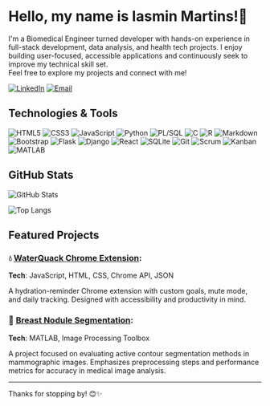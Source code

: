 # Hello, my name is Iasmin Martins!👋

I'm a Biomedical Engineer turned developer with hands-on experience in full-stack development, data analysis, and health tech projects. I enjoy building user-focused, accessible applications and continuously seek to improve my technical skill set.  
Feel free to explore my projects and connect with me! 

[![LinkedIn](https://img.shields.io/badge/LinkedIn-000?style=for-the-badge&logo=linkedin)](https://www.linkedin.com/in/iasmin-martins-7b75292a6/) [![Email](https://img.shields.io/badge/Email-000?style=for-the-badge&logo=gmail)](mailto:iasminmartinsc@hotmail.com)

## Technologies & Tools
![HTML5](https://img.shields.io/badge/HTML5-000?style=for-the-badge&logo=html5) ![CSS3](https://img.shields.io/badge/CSS3-000?style=for-the-badge&logo=css3) ![JavaScript](https://img.shields.io/badge/JavaScript-000?style=for-the-badge&logo=javascript) ![Python](https://img.shields.io/badge/Python-000?style=for-the-badge&logo=python) ![PL/SQL](https://img.shields.io/badge/PL%2FSQL-000?style=for-the-badge&logo=oracle&logoColor=red) ![C](https://img.shields.io/badge/C-000?style=for-the-badge&logo=c) ![R](https://img.shields.io/badge/R-000?style=for-the-badge&logo=r) ![Markdown](https://img.shields.io/badge/Markdown-000?style=for-the-badge&logo=markdown) ![Bootstrap](https://img.shields.io/badge/Bootstrap-000?style=for-the-badge&logo=bootstrap) ![Flask](https://img.shields.io/badge/Flask-000?style=for-the-badge&logo=flask) ![Django](https://img.shields.io/badge/Django-000?style=for-the-badge&logo=django) ![React](https://img.shields.io/badge/React-000?style=for-the-badge&logo=react) ![SQLite](https://img.shields.io/badge/SQLite-000?style=for-the-badge&logo=sqlite) ![Git](https://img.shields.io/badge/GIT-000?style=for-the-badge&logo=git) ![Scrum](https://img.shields.io/badge/Scrum-000?style=for-the-badge&logo=trello) ![Kanban](https://img.shields.io/badge/Kanban-000?style=for-the-badge&logo=asana) ![MATLAB](https://img.shields.io/badge/MATLAB-000?style=for-the-badge&logo=mathworks)

## GitHub Stats
![GitHub Stats](https://github-readme-stats.vercel.app/api?username=iasminmartins&theme=aura&show_icons=true) 

![Top Langs](https://github-readme-stats-git-masterrstaa-rickstaa.vercel.app/api/top-langs/?username=iasminmartins&theme=aura&layout=compact)

## Featured Projects
### 💧 [**WaterQuack Chrome Extension**](https://github.com/iasminmartins/WaterQuack): 

**Tech**: JavaScript, HTML, CSS, Chrome API, JSON

A hydration-reminder Chrome extension with custom goals, mute mode, and daily tracking. Designed with accessibility and productivity in mind.  

### 🧠 [**Breast Nodule Segmentation**](https://github.com/iasminmartins/Breast-nodule-segmentation):

**Tech**: MATLAB, Image Processing Toolbox

A project focused on evaluating active contour segmentation methods in mammographic images. Emphasizes preprocessing steps and performance metrics for accuracy in medical image analysis.  

--- 
Thanks for stopping by! 😊✨
